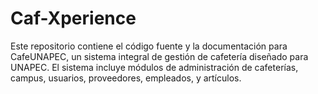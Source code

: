 # Caf-Xperience
Este repositorio contiene el código fuente y la documentación para CafeUNAPEC, un sistema integral de gestión de cafetería diseñado para UNAPEC. El sistema incluye módulos de administración de cafeterías, campus, usuarios, proveedores, empleados, y artículos.
